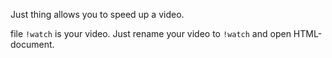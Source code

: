 Just thing allows you to speed up a video.

file `!watch` is your video. Just rename your video to `!watch` and open HTML-document.
